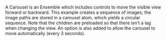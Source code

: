 A Carousel is an Ensemble which includes controls to move the visible view forward or backward. This example creates a sequence of images; the image paths are stored in a carousel atom, which yields a circular sequence. Note that the children are preloaded so that there isn't a lag when changing the view. An option is also added to allow the carousel to move automatically (every 3 seconds).